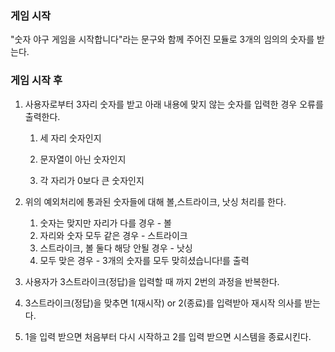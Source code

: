 ### 게임 시작

"숫자 야구 게임을 시작합니다"라는 문구와 함께 주어진 모듈로 3개의 임의의 숫자를 받는다.



### 게임 시작 후

1. 사용자로부터 3자리 숫자를 받고 아래 내용에 맞지 않는 숫자를 입력한 경우 오류를 출력한다.

   1) 세 자리 숫자인지

   2) 문자열이 아닌 숫자인지

   2) 각 자리가 0보다 큰 숫자인지

      

2. 위의 예외처리에 통과된 숫자들에 대해 볼,스트라이크, 낫싱 처리를 한다.

   1. 숫자는 맞지만 자리가 다를 경우 - 볼
   2. 자리와 숫자 모두 같은 경우 - 스트라이크
   3. 스트라이크, 볼 둘다 해당 안될 경우 - 낫싱
   4. 모두 맞은 경우 - 3개의 숫자를 모두 맞히셨습니다!를 출력

   

3. 사용자가 3스트라이크(정답)을 입력할 때 까지 2번의 과정을 반복한다.

   

4. 3스트라이크(정답)을 맞추면 1(재시작) or 2(종료)를 입력받아  재시작 의사를 받는다.

   

5. 1을 입력 받으면 처음부터 다시 시작하고 2를 입력 받으면 시스템을 종료시킨다.